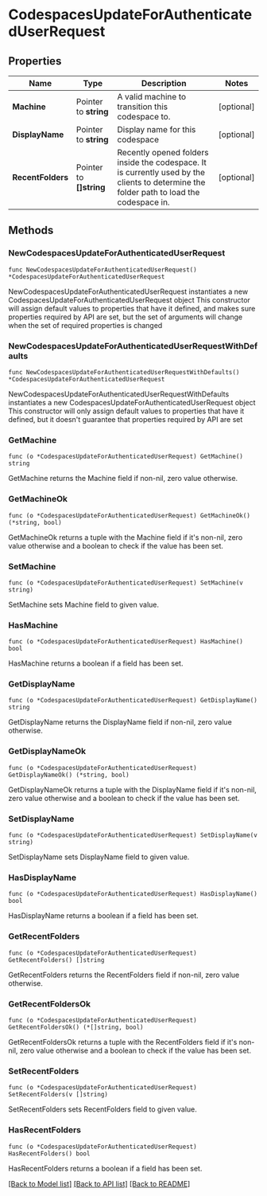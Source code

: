 # CodespacesUpdateForAuthenticatedUserRequest

## Properties

Name | Type | Description | Notes
------------ | ------------- | ------------- | -------------
**Machine** | Pointer to **string** | A valid machine to transition this codespace to. | [optional] 
**DisplayName** | Pointer to **string** | Display name for this codespace | [optional] 
**RecentFolders** | Pointer to **[]string** | Recently opened folders inside the codespace. It is currently used by the clients to determine the folder path to load the codespace in. | [optional] 

## Methods

### NewCodespacesUpdateForAuthenticatedUserRequest

`func NewCodespacesUpdateForAuthenticatedUserRequest() *CodespacesUpdateForAuthenticatedUserRequest`

NewCodespacesUpdateForAuthenticatedUserRequest instantiates a new CodespacesUpdateForAuthenticatedUserRequest object
This constructor will assign default values to properties that have it defined,
and makes sure properties required by API are set, but the set of arguments
will change when the set of required properties is changed

### NewCodespacesUpdateForAuthenticatedUserRequestWithDefaults

`func NewCodespacesUpdateForAuthenticatedUserRequestWithDefaults() *CodespacesUpdateForAuthenticatedUserRequest`

NewCodespacesUpdateForAuthenticatedUserRequestWithDefaults instantiates a new CodespacesUpdateForAuthenticatedUserRequest object
This constructor will only assign default values to properties that have it defined,
but it doesn't guarantee that properties required by API are set

### GetMachine

`func (o *CodespacesUpdateForAuthenticatedUserRequest) GetMachine() string`

GetMachine returns the Machine field if non-nil, zero value otherwise.

### GetMachineOk

`func (o *CodespacesUpdateForAuthenticatedUserRequest) GetMachineOk() (*string, bool)`

GetMachineOk returns a tuple with the Machine field if it's non-nil, zero value otherwise
and a boolean to check if the value has been set.

### SetMachine

`func (o *CodespacesUpdateForAuthenticatedUserRequest) SetMachine(v string)`

SetMachine sets Machine field to given value.

### HasMachine

`func (o *CodespacesUpdateForAuthenticatedUserRequest) HasMachine() bool`

HasMachine returns a boolean if a field has been set.

### GetDisplayName

`func (o *CodespacesUpdateForAuthenticatedUserRequest) GetDisplayName() string`

GetDisplayName returns the DisplayName field if non-nil, zero value otherwise.

### GetDisplayNameOk

`func (o *CodespacesUpdateForAuthenticatedUserRequest) GetDisplayNameOk() (*string, bool)`

GetDisplayNameOk returns a tuple with the DisplayName field if it's non-nil, zero value otherwise
and a boolean to check if the value has been set.

### SetDisplayName

`func (o *CodespacesUpdateForAuthenticatedUserRequest) SetDisplayName(v string)`

SetDisplayName sets DisplayName field to given value.

### HasDisplayName

`func (o *CodespacesUpdateForAuthenticatedUserRequest) HasDisplayName() bool`

HasDisplayName returns a boolean if a field has been set.

### GetRecentFolders

`func (o *CodespacesUpdateForAuthenticatedUserRequest) GetRecentFolders() []string`

GetRecentFolders returns the RecentFolders field if non-nil, zero value otherwise.

### GetRecentFoldersOk

`func (o *CodespacesUpdateForAuthenticatedUserRequest) GetRecentFoldersOk() (*[]string, bool)`

GetRecentFoldersOk returns a tuple with the RecentFolders field if it's non-nil, zero value otherwise
and a boolean to check if the value has been set.

### SetRecentFolders

`func (o *CodespacesUpdateForAuthenticatedUserRequest) SetRecentFolders(v []string)`

SetRecentFolders sets RecentFolders field to given value.

### HasRecentFolders

`func (o *CodespacesUpdateForAuthenticatedUserRequest) HasRecentFolders() bool`

HasRecentFolders returns a boolean if a field has been set.


[[Back to Model list]](../README.md#documentation-for-models) [[Back to API list]](../README.md#documentation-for-api-endpoints) [[Back to README]](../README.md)


